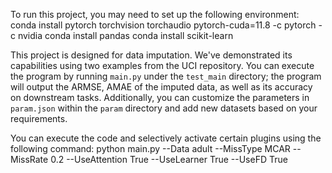 To run this project, you may need to set up the following environment:
conda install pytorch torchvision torchaudio pytorch-cuda=11.8 -c pytorch -c nvidia
conda install pandas
conda install scikit-learn

This project is designed for data imputation. We've demonstrated its capabilities using two examples from the UCI repository.
You can execute the program by running `main.py` under the `test_main` directory; 
the program will output the ARMSE, AMAE of the imputed data, as well as its accuracy on downstream tasks.
Additionally, you can customize the parameters in `param.json` within the `param` directory and add new datasets based on your requirements.

You can execute the code and selectively activate certain plugins using the following command:
python main.py --Data adult --MissType MCAR --MissRate 0.2 --UseAttention True --UseLearner True --UseFD True
